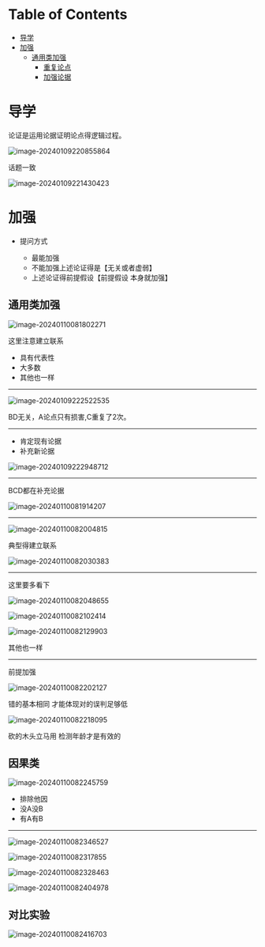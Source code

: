 # Table of Contents

* [导学](#导学)
* [加强](#加强)
  * [通用类加强](#通用类加强)
    * [重复论点](#重复论点)
    * [加强论据](#加强论据)


# 导学

论证是运用论据证明论点得逻辑过程。

![image-20240109220855864](.images/image-20240109220855864.png)

话题一致

![image-20240109221430423](.images/image-20240109221430423.png)

# 加强

+ 提问方式

  + 最能加强
  + 不能加强上述论证得是【无关或者虚弱】
  + 上述论证得前提假设【前提假设 本身就加强】

  



## 通用类加强

![image-20240110081802271](.images/image-20240110081802271.png)

这里注意建立联系

+ 具有代表性
+ 大多数
+ 其他也一样

---



![image-20240109222522535](.images/image-20240109222522535.png)

BD无关，A论点只有损害,C重复了2次。

---



+ 肯定现有论据
+ 补充新论据

![image-20240109222948712](.images/image-20240109222948712.png)

----

BCD都在补充论据

![image-20240110081914207](.images/image-20240110081914207.png)

---

![image-20240110082004815](.images/image-20240110082004815.png)

典型得建立联系

![image-20240110082030383](.images/image-20240110082030383.png)

----

这里要多看下

![image-20240110082048655](.images/image-20240110082048655.png)

![image-20240110082102414](.images/image-20240110082102414.png)

![image-20240110082129903](.images/image-20240110082129903.png)

其他也一样



----



前提加强

![image-20240110082202127](.images/image-20240110082202127.png)

错的基本相同 才能体现对的误判足够低

![image-20240110082218095](.images/image-20240110082218095.png)

砍的木头立马用 检测年龄才是有效的



## 因果类

![image-20240110082245759](.images/image-20240110082245759.png)

+ 排除他因
+ 没A没B
+ 有A有B

-----

![image-20240110082346527](.images/image-20240110082346527.png)

![image-20240110082317855](.images/image-20240110082317855.png)

![image-20240110082328463](.images/image-20240110082328463.png)

![image-20240110082404978](.images/image-20240110082404978.png)





## 对比实验

![image-20240110082416703](.images/image-20240110082416703.png)